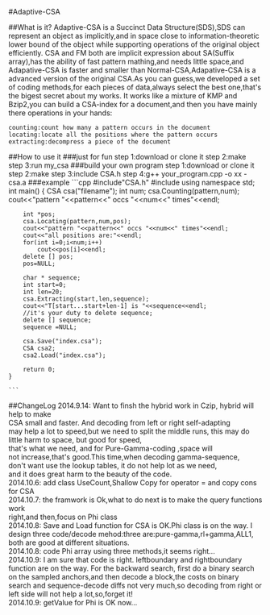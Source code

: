 #Adaptive-CSA

##What is it?
	Adaptive-CSA is a Succinct Data Structure(SDS),SDS can represent an
	object as implicitly,and in space close to information-theoretic 
	lower bound of the object while supporting operations of the 
	original object efficiently.
	CSA and FM both are implicit expression about SA(Suffix array),has 
	the ability of fast pattern mathing,and needs little space,and 
	Adapative-CSA is faster and smaller than Normal-CSA,Adapative-CSA
	is a advanced version of the original CSA.As you can guess,we 
	developed a set of coding methods,for each pieces of data,always 
	select the best one,that's the bigest secret about my works.
	It works like a mixture of KMP and Bzip2,you can build a CSA-index 
	for a document,and then you have mainly there operations in your hands:
	
	counting:count how many a pattern occurs in the document
	locating:locate all the positions where the pattern occurs
	extracting:decompress a piece of the document
##How to use it
###just for fun
	step 1:download  or clone it
	step 2:make
	step 3:run my_csa
###build your own program 
	step 1:download or clone it
	step 2:make
	step 3:include CSA.h
	step 4:g++ your_program.cpp -o xx -csa.a
###example
	```cpp
	#include"CSA.h"
	#include<iostream>
	using namespace std;
	int main()
	{
		CSA csa("filename");
		int num;
		csa.Counting(pattern,num);
		cout<<"pattern "<<pattern<<" occs "<<num<<" times"<<endl;

		int *pos;
		csa.Locating(pattern,num,pos);
		cout<<"pattern "<<pattern<<" occs "<<num<<" times"<<endl;
		cout<<"all positions are:"<<endl;
		for(int i=0;i<num;i++)
			cout<<pos[i]<<endl;
		delete [] pos;
		pos=NULL;

		char * sequence;
		int start=0;
		int len=20;
		csa.Extracting(start,len,sequence);
		cout<<"T[start...start+len-1] is "<<sequence<<endl;
		//it's your duty to delete sequence;
		delete [] sequence;
		sequence =NULL;
		
		csa.Save("index.csa");
		CSA csa2;
		csa2.Load("index.csa");

		return 0;
	}

	```
##ChangeLog
	2014.9.14: Want to finsh the hybrid work in Czip, hybrid will help to make  
	           CSA small and faster. And decoding from left or right self-adapting  
			   may help a lot to speed,but we need to split the middle runs,
			   this may do little harm to space, but good for speed,  
			   that's what we need, and for Pure-Gamma-coding ,space will  
			   not increase,that's good.This time,when decoding gamma-sequence,  
			   don't want use the lookup tables, it do not help lot as we need,  
			   and it does great harm to the beauty of the code.  
	2014.10.6: add class UseCount,Shallow Copy for operator = and copy cons for CSA  
	2014.10.7: the framwork is Ok,what to do next is to make the query functions work  
				right,and then,focus on Phi class  
	2014.10.8: Save and Load function for CSA is OK.Phi class is on the way.
	           I design three code/decode mehod:three are:pure-gamma,rl+gamma,ALL1,
			   both are good at different situations.  
	2014.10.8: code Phi array using three methods,it seems right...  
	2014.10.9: I am sure that code is right. leftboundary and rightboundary function
	           are on the way. For the backward search, first do a binary search on 
			   the sampled anchors,and then decode a block,the costs on binary search
			   and sequence-decode diffs not very much,so decoding from right or left
			   side will not help a lot,so,forget it!  
	2014.10.9: getValue for Phi is OK now...
